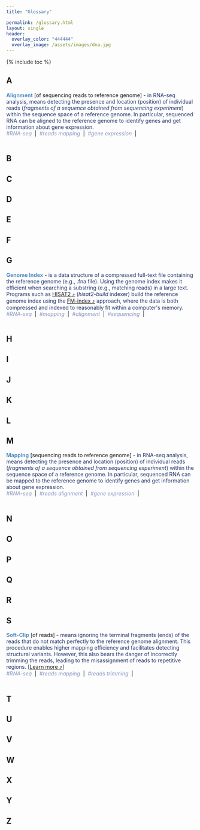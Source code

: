```yaml
---
title: "Glossary"

permalink: /glossary.html
layout: single
header:
  overlay_color: "444444"
  overlay_image: /assets/images/dna.jpg
---
```


{% include toc %}

<!--template
<span style="color: #518cc2; font-weight:bold">TERM</span> -
<span style="color: #24376b;">
definition
</span><br>
<span style="color: #8997c1;"> _#hashtag1_ </span> &nbsp;|&nbsp;
<span style="color: #8997c1;"> _#hashtag2_ </span> &nbsp;|&nbsp;
<span style="color: #8997c1;"> _#hashtag3_ </span> &nbsp;|&nbsp;
<br>
<br>
-->


## A


<span style="color: #518cc2; font-weight:bold">Alignment</span> [of sequencing reads to reference genome] -
<span style="color: #24376b;">
in RNA-seq analysis, means detecting the presence and location (position) of individual reads (*fragments of a sequence obtained from sequencing experiment*) within the sequence space of a reference genome. In particular, sequenced RNA can be aligned to the reference genome to identify genes and get information about gene expression.
</span><br>
<span style="color: #8997c1;"> _#RNA-seq_ </span> &nbsp;|&nbsp;
<span style="color: #8997c1;"> _#reads mapping_ </span> &nbsp;|&nbsp;
<span style="color: #8997c1;"> _#gene expression_ </span> &nbsp;|&nbsp;
<br>
<br>

## B



## C



## D



## E



## F



## G

<span style="color: #518cc2; font-weight:bold">Genome Index</span> -
<span style="color: #24376b;">
is a data structure of a compressed full-text file containing the reference genome (e.g., .fna file). Using the genome index makes it efficient when searching a substring (e.g., matching reads) in a large text. Programs such as <a href="https://daehwankimlab.github.io/hisat2/manual/" target="_blank">HISAT2  ⤴</a> (<i>hisat2-build</i> indexer) build the reference genome index using the <a href="https://en.wikipedia.org/wiki/FM-index" target="_blank">FM-index  ⤴</a> approach, where the data is both compressed and indexed to reasonably fit within a computer's memory.
</span><br>
<span style="color: #8997c1;"> _#RNA-seq_ </span> &nbsp;|&nbsp;
<span style="color: #8997c1;"> _#mapping_ </span> &nbsp;|&nbsp;
<span style="color: #8997c1;"> _#alignment_ </span> &nbsp;|&nbsp;
<span style="color: #8997c1;"> _#sequencing_ </span> &nbsp;|&nbsp;
<br>
<br>

## H



## I



## J



## K



## L



## M

<span style="color: #518cc2; font-weight:bold">Mapping</span> [sequencing reads to reference genome] -
<span style="color: #24376b;">
in RNA-seq analysis, means detecting the presence and location (position) of individual reads (*fragments of a sequence obtained from sequencing experiment*) within the sequence space of a reference genome. In particular, sequenced RNA can be mapped to the reference genome to identify genes and get information about gene expression.
</span><br>
<span style="color: #8997c1;"> _#RNA-seq_ </span> &nbsp;|&nbsp;
<span style="color: #8997c1;"> _#reads alignment_ </span> &nbsp;|&nbsp;
<span style="color: #8997c1;"> _#gene expression_ </span> &nbsp;|&nbsp;
<br>
<br>

## N



## O



## P



## Q



## R



## S

<span style="color: #518cc2; font-weight:bold">Soft-Clip</span> [of reads] -
<span style="color: #24376b;">
means ignoring the terminal fragments (ends) of the reads that do not match perfectly to the reference genome alignment. This procedure enables higher mapping efficiency and facilitates detecting structural variants. However, this also bears the danger of incorrectly trimming the reads, leading to the misassignment of reads to repetitive regions. [<a href="https://sequencing.qcfail.com/articles/soft-clipping-of-reads-may-add-potentially-unwanted-alignments-to-repetitive-regions/" target="_blank">Learn more  ⤴</a>]
</span><br>
<span style="color: #8997c1;"> _#RNA-seq_ </span> &nbsp;|&nbsp;
<span style="color: #8997c1;"> _#reads mapping_ </span> &nbsp;|&nbsp;
<span style="color: #8997c1;"> _#reads trimming_ </span> &nbsp;|&nbsp;
<br>
<br>

## T



## U



## V



## W



## X



## Y



## Z
